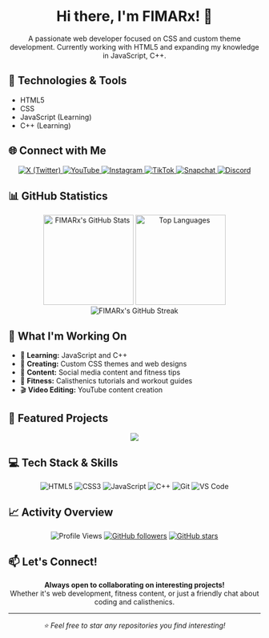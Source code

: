 <h1 align="center">Hi there, I'm FIMARx! 👋</h1>

<p align="center">
A passionate web developer focused on CSS and custom theme development. Currently working with HTML5 and expanding my knowledge in JavaScript, C++.
</p>

## 🔧 Technologies & Tools
- HTML5
- CSS
- JavaScript (Learning)
- C++ (Learning)

## 🌐 Connect with Me

<p align="center">
<a href="https://x.com/fimarxfit" target="_blank">
<img src="https://img.shields.io/badge/X-000000?style=for-the-badge&logo=x&logoColor=white" alt="X (Twitter)" />
</a>
<a href="https://www.youtube.com/FIMARx" target="_blank">
<img src="https://img.shields.io/badge/YouTube-FF0000?style=for-the-badge&logo=youtube&logoColor=white" alt="YouTube" />
</a>
<a href="https://www.instagram.com/fimarxfit/" target="_blank">
<img src="https://img.shields.io/badge/Instagram-E4405F?style=for-the-badge&logo=instagram&logoColor=white" alt="Instagram" />
</a>
<a href="https://www.tiktok.com/@fimarxfit" target="_blank">
<img src="https://img.shields.io/badge/TikTok-000000?style=for-the-badge&logo=tiktok&logoColor=white" alt="TikTok" />
</a>
<a href="https://www.snapchat.com/add/fimarxfit?share_id=smRoVMbyjRE&locale=en-US" target="_blank">
<img src="https://img.shields.io/badge/Snapchat-FFFC00?style=for-the-badge&logo=snapchat&logoColor=black" alt="Snapchat" />
</a>
<a href="https://discord.gg/YbBFXQCRKb" target="_blank">
<img src="https://img.shields.io/badge/Discord-7289DA?style=for-the-badge&logo=discord&logoColor=white" alt="Discord" />
</a>
</p>

## 📊 GitHub Statistics

<div align="center">

<img height="180em" src="https://github-readme-stats.vercel.app/api?username=fimarx&show_icons=true&theme=dracula&include_all_commits=true&count_private=true&hide_border=true" alt="FIMARx's GitHub Stats" />
<img height="180em" src="https://github-readme-stats.vercel.app/api/top-langs/?username=fimarx&layout=compact&theme=dracula&hide_border=true&langs_count=8" alt="Top Languages" />

</div>

<div align="center">

<img src="https://github-readme-streak-stats.herokuapp.com/?user=fimarx&theme=dracula&hide_border=true" alt="FIMARx's GitHub Streak" />

</div>

## 🎯 What I'm Working On
- 🌱 **Learning:** JavaScript and C++
- 🎨 **Creating:** Custom CSS themes and web designs
- 📱 **Content:** Social media content and fitness tips
- 💪 **Fitness:** Calisthenics tutorials and workout guides
- 🎬 **Video Editing:** YouTube content creation

## 🚀 Featured Projects

<div align="center">

<!-- Replace these with your actual repository names -->
<a href="https://github.com/fimarx/fimarx">
  <img src="https://github-readme-stats.vercel.app/api/pin/?username=fimarx&repo=fimarx&theme=dracula&hide_border=true" />
</a>

<!-- Add more repositories here when you have them -->
<!-- 
<a href="https://github.com/fimarx/your-project">
  <img src="https://github-readme-stats.vercel.app/api/pin/?username=fimarx&repo=your-project&theme=dracula&hide_border=true" />
</a>
-->

</div>

## 💻 Tech Stack & Skills

<div align="center">

![HTML5](https://img.shields.io/badge/HTML5-E34F26?style=for-the-badge&logo=html5&logoColor=white)
![CSS3](https://img.shields.io/badge/CSS3-1572B6?style=for-the-badge&logo=css3&logoColor=white)
![JavaScript](https://img.shields.io/badge/JavaScript-F7DF1E?style=for-the-badge&logo=javascript&logoColor=black)
![C++](https://img.shields.io/badge/C++-00599C?style=for-the-badge&logo=cplusplus&logoColor=white)
![Git](https://img.shields.io/badge/Git-F05032?style=for-the-badge&logo=git&logoColor=white)
![VS Code](https://img.shields.io/badge/VS_Code-007ACC?style=for-the-badge&logo=visual-studio-code&logoColor=white)

</div>

## 📈 Activity Overview

<div align="center">

![Profile Views](https://komarev.com/ghpvc/?username=fimarx&color=blueviolet&style=flat-square&label=Profile+Views)
[![GitHub followers](https://img.shields.io/github/followers/fimarx?label=Follow&style=social)](https://github.com/fimarx)
[![GitHub stars](https://img.shields.io/github/stars/fimarx?label=Stars&style=social)](https://github.com/fimarx)

</div>

## 📫 Let's Connect!

<p align="center">
<strong>Always open to collaborating on interesting projects!</strong><br>
Whether it's web development, fitness content, or just a friendly chat about coding and calisthenics.
</p>

---

<p align="center">
<i>⭐ Feel free to star any repositories you find interesting!</i>
</p>
